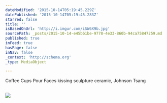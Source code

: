 ```yaml
---
dateModified: '2015-10-14T05:19:45.229Z'
datePublished: '2015-10-14T05:19:45.283Z'
starred: false
title: ''
isBasedOnUrl: 'http://i.imgur.com/iSW6X9b.jpg'
sourcePath: _posts/2015-10-14-e45bb1be-9778-4e33-860b-94ca75847259.md
published: true
inFeed: true
hasPage: false
inNav: false
_context: 'http://schema.org'
_type: MediaObject

---
```

Coffee Cups Pour Faces kissing sculpture ceramic, Johnson Tsang

<article style=""><h1></h1><p></p><img src="http://imgur.com/iSW6X9b.jpg" /></article>